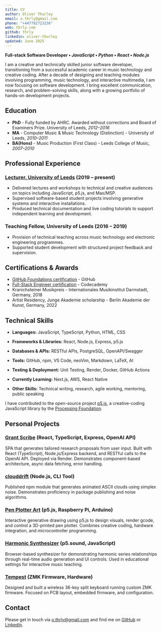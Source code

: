 ```yaml
---
title: CV
author: Oliver Thurley
email: o.thrly@gmail.com
phone: "+447792723236"
web: thrly.com
github: thrly
linkedin: oliver-thurley
updated: June 2025
---
```


**Full-stack Software Developer • _JavaScript_ • _Python_ • _React_ • _Node.js_**

I am a creative and technically skilled junior software developer, transitioning from a successful academic career in music technology and creative coding. After a decade of designing and teaching modules involving programming, music technology, and interactive multimedia, I am now focusing on software development. I bring excellent communication, research, and problem-solving skills, along with a growing portfolio of hands-on development projects.

## Education

- **PhD** - Fully funded by AHRC. Awarded without corrections and Board of Examiners Prize. University of Leeds, _2012–2016_
- **MA** - Computer Music & Music Technology (Distinction) - University of Leeds, _2010–2011_
- **BA(Hons)** - Music Production (First Class) - Leeds College of Music, _2007–2010_

## Professional Experience

### [Lecturer, University of Leeds](https://ahc.leeds.ac.uk/music/staff/488/dr-oliver-thurley) (2019 – present)

- Delivered lectures and workshops to technical and creative audiences on topics including JavaScript, p5.js, and Max/MSP.
- Supervised software-based student projects involving generative systems and interactive installations.
- Produced technical documentation and live coding tutorials to support independent learning and development.

### Teaching Fellow, University of Leeds (2016 – 2019)

- Provision of technical teaching across music technology and electronic engineering programmes.
- Supported student development with structured project feedback and supervision.

## Certifications & Awards

- [GitHub Foundations certification](https://www.credly.com/badges/8f2ca183-49d2-426a-8483-cbdb8f4efdbd/public_url) - GitHub
- [Full-Stack Engineer certification](https://www.codecademy.com/profiles/thrly/certificates/ffd0f42cce1a44e9a0108b365047a0a6) - Codecademy
- Kranichsteiner Musikpreis - Internationales Musikinstitut Darmstadt, Germany, 2018
- Artist Residency, Junge Akademie scholarship - Berlin Akademie der Kunst, Germany, 2022

## Technical Skills

- **Languages:** JavaScript, TypeScript, Python, HTML, CSS
- **Frameworks & Libraries:** React, Node.js, Express, p5.js
- **Databases & APIs:** RESTful APIs, PostgreSQL, OpenAPI/Swagger
- **Tools:** GitHub, npm, VS Code, neoVim, Markdown, LaTeX, AI

- **Testing & Deployment:** Unit Testing, Render, Docker, GitHub Actions
- **Currently Learning:** Next.js, AWS, React Native
- **Other Skills:** Technical writing, research, agile working, mentoring, public speaking

I have contributed to the open-source project [p5.js](https://p5js.org/), a creative-coding JavaScript library by the [Processing Foundation](https://processingfoundation.org/).

## Personal Projects

### [Grant Scribe](https://granter.onrender.com/) (React, TypeScript, Express, OpenAI API)

SPA that generates tailored research proposals from user input. Built with React (TypeScript), Node.js/Express backend, and RESTful calls to the OpenAI API. Deployed via Render. Demonstrates component-based architecture, async data fetching, error handling.

### [clouddrift](https://github.com/thrly/clouddrift) (Node.js, CLI Tool)

Published npm module that generates animated ASCII clouds using simplex noise. Demonstrates proficiency in package publishing and noise algorithms.

### [Pen Plotter Art](https://github.com/thrly/pen-plotter-resources) (p5.js, Raspberry Pi, Arduino)

Interactive generative drawing using p5.js to design visuals, render gcode, and control a 3D-printed pen plotter. Combines creative coding, hardware integration, and microcontroller programming.

### [Harmonic Synthesizer](https://github.com/thrly/harmonic-series-synth) (p5.sound, JavaScript)

Browser-based synthesizer for demonstrating harmonic series relationships through real-time audio generation and UI controls. Used in educational settings for interactive music teaching.

### [Tempest](https://github.com/thrly/tempest) (ZMK Firmware, Hardware)

Designed and built a wireless 36-key split keyboard running custom ZMK firmware. Focused on PCB layout, embedded firmware, and configuration.

## Contact

Please get in touch via [o.thrly@gmail.com](mailto:o.thrly@gmail.com) and find me on [GitHub](https://github.com/thrly) or [LinkedIn](https://www.linkedin.com/in/oliver-thurley).
